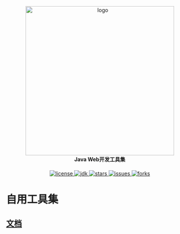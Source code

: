 <div style="text-align: center;">
	<a href="https://www.yuque.com/tanning/yg9ipo"  target="_blank">
	    <img src="https://tannn.cn/images/myProj/Jdevelop.png" width="400" alt="logo">
	</a>
</div>
<div style="text-align: center;">
	<strong>Java Web开发工具集</strong>
</div>
<div style="text-align: center; margin-top: 20px">
    <a target="_blank" href="https://www.yuque.com/tanning/yg9ipo">
        <img src='https://img.shields.io/github/license/en-o/Jdevelops' alt='license'/>
    </a>
    <a target="_blank" href="https://www.yuque.com/tanning/yg9ipo">
        <img src='https://img.shields.io/badge/JDK-1.8.0_281+-green.svg' alt='jdk'/>
    </a>
    <a target="_blank" href="https://www.yuque.com/tanning/yg9ipo">
        <img src='https://img.shields.io/github/stars/en-o/Jdevelops' alt='stars'/>
    </a>
    <a target="_blank" href="https://www.yuque.com/tanning/yg9ipo">
        <img src='https://img.shields.io/github/issues/en-o/Jdevelops' alt='issues'/>
    </a>
    <a target="_blank" href="https://www.yuque.com/tanning/yg9ipo">
        <img src='	https://img.shields.io/github/forks/en-o/Jdevelops' alt='forks'/>
    </a>
</div>

# 自用工具集
## [文档](https://www.yuque.com/tanning/yg9ipo)